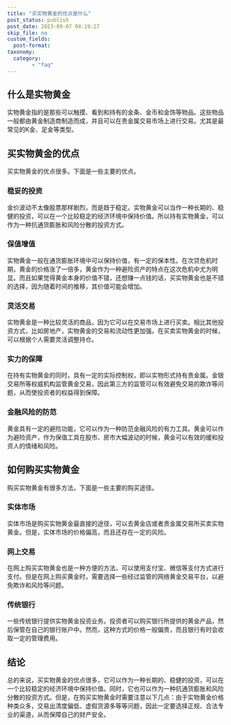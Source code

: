```yaml
---
title: "买实物黄金的优点是什么"
post_status: publish
post_date: 2023-09-07 04:19:27
skip_file: no
custom_fields: 
  post-format: 
taxonomy:
  category:
        - "faq"
---
```


## 什么是实物黄金

实物黄金指的是那些可以触摸、看到和持有的金条、金币和金饰等物品。这些物品一般都由黄金制造商制造而成，并且可以在贵金属交易市场上进行交易。尤其是最常见的K金、足金等类型。

## 买实物黄金的优点

买实物黄金的优点很多。下面是一些主要的优点。

### 稳妥的投资

金价波动不太像股票那样剧烈，而是趋于稳定。实物黄金可以当作一种长期的、稳健的投资，可以在一个比较稳定的经济环境中保持价值。所以持有实物黄金，可以作为一种抗通货膨胀和风险分散的投资方式。

### 保值增值

实物黄金一般在通货膨胀环境中可以保持价值，有一定的保本性。在次贷危机时期，黄金的价格涨了一倍多，黄金作为一种避险资产的特点在这次危机中尤为明显。而且如果觉得黄金本身的价值不错，还想赚一点钱的话，买实物黄金也是不错的选择，因为随着时间的推移，其价值可能会增加。

### 灵活交易

实物黄金是一种比较灵活的商品，因为它可以在交易市场上进行买卖。相比其他投资方式，比如房地产，实物黄金的交易和流动性更加强。在买卖实物黄金的时候，可以根据个人需要灵活调整持仓。

### 实力的保障

在持有实物黄金的同时，具有一定的实际控制权，即以实物形式持有贵金属。金银交易所等权威机构监管黄金交易，因此第三方的监管可以有效避免交易的欺诈等问题，从而使投资者的权益得到保障。

### 金融风险的防范

黄金具有一定的避险功能，它可以作为一种防范金融风险的有力工具。黄金可以作为避险资产，作为保值工具在股市、房市大幅波动的时候，黄金可以有效的缓和投资人的情绪和风险。

## 如何购买实物黄金

购买实物黄金有很多方法，下面是一些主要的购买途径。

### 实体市场

实体市场是购买实物黄金最直接的途径，可以去黄金店或者贵金属交易所买卖实物黄金。但是，实体市场的价格偏高，而且还存在一定的风险。

### 网上交易

在网上购买实物黄金也是一种方便的方法，可以使用支付宝、微信等支付方式进行支付。但是在网上购买黄金时，需要选择一些经过监管的网络黄金交易平台，以避免欺诈和风险等问题。

### 传统银行

一些传统银行提供实物黄金投资业务。投资者可以购买银行所提供的黄金产品，然后保管在自己的银行账户中。然而，这种方式的价格一般偏贵，而且银行有时会收取一定的管理费用。

## 结论

总的来说，买实物黄金的优点很多，它可以作为一种长期的、稳健的投资，可以在一个比较稳定的经济环境中保持价值。同时，它也可以作为一种抗通货膨胀和风险分散的投资方式。但是，在购买实物黄金时需要注意以下几点：由于实物黄金价格种类众多，交易出清度偏低、虚假货源多等等问题，因此一定要选择正规、合法专业的渠道，从而保障自己的财产安全。
